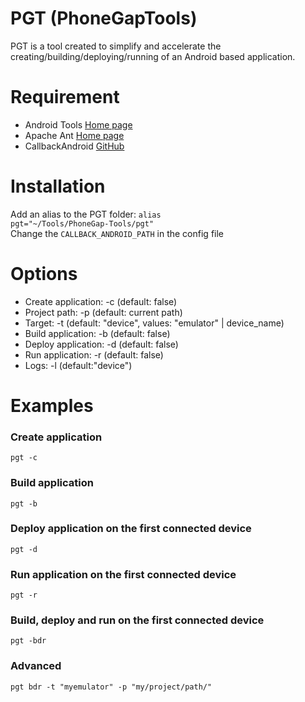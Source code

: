 # PGT (PhoneGapTools) #

PGT is a tool created to simplify and accelerate the creating/building/deploying/running of an Android based application.

# Requirement #
* Android Tools [Home page](http://tools.android.com/)
* Apache Ant [Home page](http://ant.apache.org/)
* CallbackAndroid [GitHub](https://github.com/callback/callback-android)

# Installation #
Add an alias to the PGT folder:
<code>alias pgt="~/Tools/PhoneGap-Tools/pgt"</code>
<br>
Change the <code>CALLBACK_ANDROID_PATH</code> in the config file

# Options #
* Create application: -c (default: false)
* Project path: -p (default: current path)
* Target: -t (default: "device", values: "emulator" | device_name)
* Build application: -b (default: false)
* Deploy application: -d (default: false)
* Run application: -r (default: false)
* Logs: -l (default:"device")

# Examples #

### Create application ###
<code>pgt -c</code>

### Build application ###
<code>pgt -b</code>

### Deploy application on the first connected device ###
<code>pgt -d</code>

### Run application on the first connected device ###
<code>pgt -r</code>

### Build, deploy and run on the first connected device ###
<code>pgt -bdr</code>

### Advanced ###
<code>pgt bdr -t "myemulator" -p "my/project/path/"</code>